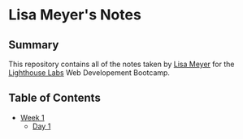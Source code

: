 # Lisa Meyer's Notes

## Summary

This repository contains all of the notes taken by [Lisa Meyer](https://github.com/l-m-meyer) for the [Lighthouse Labs](https://www.lighthouselabs.ca/) Web Developement Bootcamp.

## Table of Contents
* [Week 1](/Week_1)
  * [Day 1](/Week_1/Day_1/)